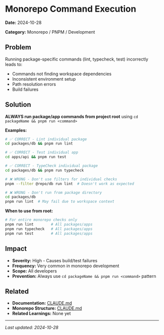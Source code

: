 # Monorepo Command Execution

**Date:** 2024-10-28

**Category:** Monorepo / PNPM / Development

## Problem

Running package-specific commands (lint, typecheck, test) incorrectly leads to:
- Commands not finding workspace dependencies
- Inconsistent environment setup
- Path resolution errors
- Build failures

## Solution

**ALWAYS run package/app commands from project root** using `cd packageName && pnpm run <command>`

**Examples:**

```bash
# ✅ CORRECT - Lint individual package
cd packages/db && pnpm run lint

# ✅ CORRECT - Test individual app
cd apps/api && pnpm run test

# ✅ CORRECT - TypeCheck individual package
cd packages/db && pnpm run typecheck

# ❌ WRONG - Don't use filters for individual checks
pnpm --filter @repo/db run lint  # Doesn't work as expected

# ❌ WRONG - Don't run from package directory
cd packages/db
pnpm run lint  # May fail due to workspace context
```

**When to use from root:**

```bash
# For entire monorepo checks only
pnpm run lint        # All packages/apps
pnpm run typecheck   # All packages/apps
pnpm run test        # All packages/apps
```

## Impact

- **Severity:** High - Causes build/test failures
- **Frequency:** Very common in monorepo development
- **Scope:** All developers
- **Prevention:** Always use `cd packageName && pnpm run <command>` pattern

## Related

- **Documentation:** [CLAUDE.md](../../CLAUDE.md#quick-command-reference)
- **Monorepo Structure:** [CLAUDE.md](../../CLAUDE.md#monorepo-structure-full)
- **Related Learnings:** None yet

---

*Last updated: 2024-10-28*
